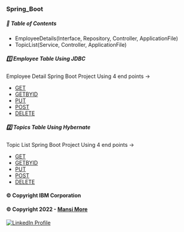 ### Spring_Boot

##### 📝 Table of Contents

-  EmployeeDetails(Interface, Repository, Controller, ApplicationFile)
-  TopicList(Service, Controller, ApplicationFile)


##### 1️⃣ Employee Table Using JDBC

Employee Detail Spring Boot Project Using 4 end points ->

- [GET](#FetchAllEmployeeDetail)
- [GETBYID](#FetchEmployeeDetailById)
- [PUT](#UpdateEmployeeDetail)
- [POST](#AddEmployeeDetail)
- [DELETE](#DeleteEmployeeDetail)


##### 2️⃣ Topics Table Using Hybernate

Topic List Spring Boot Project Using 4 end points ->

- [GET](#FetchAllTopicList)
- [GETBYID](#FetchTopicListById)
- [PUT](#UpdateTopic)
- [POST](#AddNewTopic)
- [DELETE](#DeleteExistingTopic)





#### © Copyright IBM Corporation

#### © Copyright 2022 - [Mansi More](https://github.com/MansiMore99)


<a href="https://www.linkedin.com/in/mansi-more-0943/"> ![LinkedIn Profile](https://img.shields.io/badge/LinkedIn-0077B5?style=for-the-badge&logo=linkedin&logoColor=white) </a>
